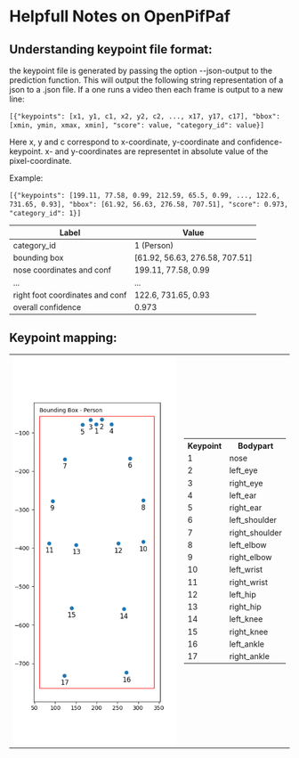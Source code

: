 
# Helpfull Notes on OpenPifPaf


## Understanding keypoint file format:

the keypoint file is generated by passing the option --json-output to the prediction function. This will output the following string representation of a json to a .json file. If a one runs a video then each frame is output to a new line:

    [{"keypoints": [x1, y1, c1, x2, y2, c2, ..., x17, y17, c17], "bbox": [xmin, ymin, xmax, xmin], "score": value, "category_id": value}]

Here x, y and c correspond to x-coordinate, y-coordinate and confidence-keypoint. x- and y-coordinates are representet in absolute value of the pixel-coordinate.

Example:

    [{"keypoints": [199.11, 77.58, 0.99, 212.59, 65.5, 0.99, ..., 122.6, 731.65, 0.93], "bbox": [61.92, 56.63, 276.58, 707.51], "score": 0.973, "category_id": 1}]

Label | Value
---|---
category_id| 1 (Person)
bounding box| [61.92, 56.63, 276.58, 707.51]
nose coordinates and conf| 199.11, 77.58, 0.99
... | ...
right foot coordinates and conf| 122.6, 731.65, 0.93
overall confidence| 0.973


## Keypoint mapping:

|  |  |
|--| -----------------|
| ![keypoint map](figures/Keypoint_mapping_pifpaf.png) |     <table><tr><th>Keypoint</th><th>Bodypart</th></tr><tr><td>1</td><td>nose</td></tr><tr><td>2</td><td>left_eye</td></tr><tr><td>3</td><td>right_eye</td></tr><tr><td>4</td><td>left_ear</td></tr><tr><td>5</td><td>right_ear</td></tr><tr><td>6</td><td>left_shoulder</td></tr><tr><td>7</td><td>right_shoulder</td></tr><tr><td>8</td><td>left_elbow</td></tr><tr><td>9</td><td>right_elbow</td></tr><tr><td>10</td><td>left_wrist</td></tr><tr><td>11</td><td>right_wrist</td></tr><tr><td>12</td><td>left_hip</td></tr><tr><td>13</td><td>right_hip</td></tr><tr><td>14</td><td>left_knee</td></tr><tr><td>15</td><td>right_knee</td></tr><tr><td>16</td><td>left_ankle</td></tr><tr><td>17</td><td>right_ankle</td></tr></table>

